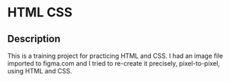 # HTML CSS

## Description

This is a training project for practicing HTML and CSS. I had an image file imported to figma.com and I tried to re-create it precisely, pixel-to-pixel, using HTML and CSS.